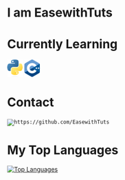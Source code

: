 <h1>I am EasewithTuts</h1>

# Currently Learning
<code><img height="40" src="https://raw.githubusercontent.com/EasewithTuts/EasewithTuts/master/assets/Python-logo-notext.svg.png"></code>
<code><img height="40" src="https://raw.githubusercontent.com/EasewithTuts/EasewithTuts/master/assets/ISO_C++_Logo.svg.png"></code>

# Contact
<code><img title="Python" alt="https://github.com/EasewithTuts" src="https://cdn-icons-png.flaticon.com/512/25/25231.png?w=360" width="32"></code>

# My Top Languages 
<a href="https://github.com/EasewithTuts" align="left"><img src="https://github-readme-stats.vercel.app/api/top-langs/?username=EasewithTuts&langs_count=10&title_color=0891b2&text_color=&icon_color=0891b2&bg_color=fffff&hide_border=true&locale=en&custom_title=Top%20%Languages&layout=compact" alt="Top Languages" /></a>

